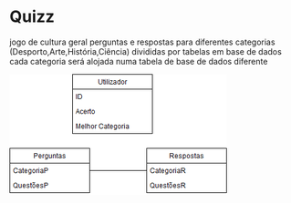 # Quizz
jogo de cultura geral 
perguntas e respostas para diferentes categorias (Desporto,Arte,História,Ciência) divididas por tabelas em base de dados
cada categoria será alojada numa tabela de base de dados diferente



![alt text](https://github.com/Pedromatos98/Quizz/blob/master/DiagramaQuizz.png)
